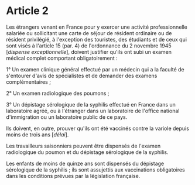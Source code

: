 # Article 2

Les étrangers venant en France pour y exercer une activité professionnelle salariée ou sollicitant une carte de séjour de résident ordinaire ou de résident privilégié, à l'exception des touristes, des étudiants et de ceux qui sont visés à l'article 15 (par. 4) de l'ordonnance du 2 novembre 1945 [*dispense exceptionnelle*], doivent justifier qu'ils ont subi un examen médical complet comportant obligatoirement :

1° Un examen clinique général effectué par un médecin qui a la faculté de s'entourer d'avis de spécialistes et de demander des examens complémentaires ;

2° Un examen radiologique des poumons ;

3° Un dépistage sérologique de la syphilis effectué en France dans un laboratoire agréé, ou à l'étranger dans un laboratoire de l'office national d'immigration ou un laboratoire public de ce pays.

Ils doivent, en outre, prouver qu'ils ont été vaccinés contre la variole depuis moins de trois ans [*délai*].

Les travailleurs saisonniers peuvent être dispensés de l'examen radiologique du poumon et du dépistage sérologique de la syphilis.

Les enfants de moins de quinze ans sont dispensés du dépistage sérologique de la syphilis ; ils sont assujettis aux vaccinations obligatoires dans les conditions prévues par la législation française.
